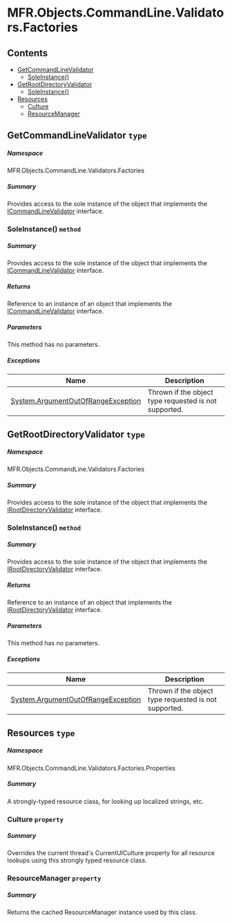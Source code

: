 <a name='assembly'></a>
# MFR.Objects.CommandLine.Validators.Factories

## Contents

- [GetCommandLineValidator](#T-MFR-Objects-CommandLine-Validators-Factories-GetCommandLineValidator 'MFR.Objects.CommandLine.Validators.Factories.GetCommandLineValidator')
  - [SoleInstance()](#M-MFR-Objects-CommandLine-Validators-Factories-GetCommandLineValidator-SoleInstance 'MFR.Objects.CommandLine.Validators.Factories.GetCommandLineValidator.SoleInstance')
- [GetRootDirectoryValidator](#T-MFR-Objects-CommandLine-Validators-Factories-GetRootDirectoryValidator 'MFR.Objects.CommandLine.Validators.Factories.GetRootDirectoryValidator')
  - [SoleInstance()](#M-MFR-Objects-CommandLine-Validators-Factories-GetRootDirectoryValidator-SoleInstance 'MFR.Objects.CommandLine.Validators.Factories.GetRootDirectoryValidator.SoleInstance')
- [Resources](#T-MFR-Objects-CommandLine-Validators-Factories-Properties-Resources 'MFR.Objects.CommandLine.Validators.Factories.Properties.Resources')
  - [Culture](#P-MFR-Objects-CommandLine-Validators-Factories-Properties-Resources-Culture 'MFR.Objects.CommandLine.Validators.Factories.Properties.Resources.Culture')
  - [ResourceManager](#P-MFR-Objects-CommandLine-Validators-Factories-Properties-Resources-ResourceManager 'MFR.Objects.CommandLine.Validators.Factories.Properties.Resources.ResourceManager')

<a name='T-MFR-Objects-CommandLine-Validators-Factories-GetCommandLineValidator'></a>
## GetCommandLineValidator `type`

##### Namespace

MFR.Objects.CommandLine.Validators.Factories

##### Summary

Provides access to the sole instance of the object that implements the
[ICommandLineValidator](#T-MFR-Objects-CommandLine-Validators-Interfaces-ICommandLineValidator 'MFR.Objects.CommandLine.Validators.Interfaces.ICommandLineValidator')
interface.

<a name='M-MFR-Objects-CommandLine-Validators-Factories-GetCommandLineValidator-SoleInstance'></a>
### SoleInstance() `method`

##### Summary

Provides access to the sole instance of the object that implements
the
[ICommandLineValidator](#T-MFR-Objects-CommandLine-Validators-Interfaces-ICommandLineValidator 'MFR.Objects.CommandLine.Validators.Interfaces.ICommandLineValidator')
interface.

##### Returns

Reference to an instance of an object that implements the
[ICommandLineValidator](#T-MFR-Objects-CommandLine-Validators-Interfaces-ICommandLineValidator 'MFR.Objects.CommandLine.Validators.Interfaces.ICommandLineValidator')
interface.

##### Parameters

This method has no parameters.

##### Exceptions

| Name | Description |
| ---- | ----------- |
| [System.ArgumentOutOfRangeException](http://msdn.microsoft.com/query/dev14.query?appId=Dev14IDEF1&l=EN-US&k=k:System.ArgumentOutOfRangeException 'System.ArgumentOutOfRangeException') | Thrown if the object type requested is not supported. |

<a name='T-MFR-Objects-CommandLine-Validators-Factories-GetRootDirectoryValidator'></a>
## GetRootDirectoryValidator `type`

##### Namespace

MFR.Objects.CommandLine.Validators.Factories

##### Summary

Provides access to the sole instance of the object that implements the
[IRootDirectoryValidator](#T-MFR-Objects-CommandLine-Validators-Interfaces-IRootDirectoryValidator 'MFR.Objects.CommandLine.Validators.Interfaces.IRootDirectoryValidator')
interface.

<a name='M-MFR-Objects-CommandLine-Validators-Factories-GetRootDirectoryValidator-SoleInstance'></a>
### SoleInstance() `method`

##### Summary

Provides access to the sole instance of the object that implements
the
[IRootDirectoryValidator](#T-MFR-Objects-CommandLine-Validators-Interfaces-IRootDirectoryValidator 'MFR.Objects.CommandLine.Validators.Interfaces.IRootDirectoryValidator')
interface.

##### Returns

Reference to an instance of an object that implements the
[IRootDirectoryValidator](#T-MFR-Objects-CommandLine-Validators-Interfaces-IRootDirectoryValidator 'MFR.Objects.CommandLine.Validators.Interfaces.IRootDirectoryValidator')
interface.

##### Parameters

This method has no parameters.

##### Exceptions

| Name | Description |
| ---- | ----------- |
| [System.ArgumentOutOfRangeException](http://msdn.microsoft.com/query/dev14.query?appId=Dev14IDEF1&l=EN-US&k=k:System.ArgumentOutOfRangeException 'System.ArgumentOutOfRangeException') | Thrown if the object type requested is not supported. |

<a name='T-MFR-Objects-CommandLine-Validators-Factories-Properties-Resources'></a>
## Resources `type`

##### Namespace

MFR.Objects.CommandLine.Validators.Factories.Properties

##### Summary

A strongly-typed resource class, for looking up localized strings, etc.

<a name='P-MFR-Objects-CommandLine-Validators-Factories-Properties-Resources-Culture'></a>
### Culture `property`

##### Summary

Overrides the current thread's CurrentUICulture property for all
  resource lookups using this strongly typed resource class.

<a name='P-MFR-Objects-CommandLine-Validators-Factories-Properties-Resources-ResourceManager'></a>
### ResourceManager `property`

##### Summary

Returns the cached ResourceManager instance used by this class.
